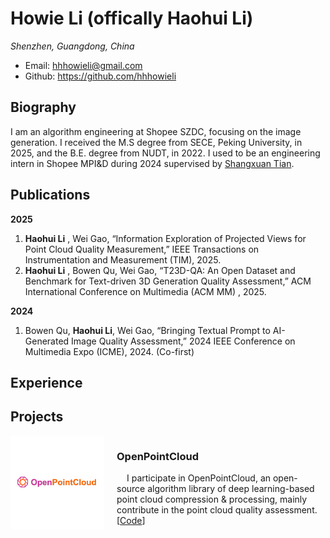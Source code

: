 # Howie Li (offically Haohui Li)

*Shenzhen, Guangdong, China*

* Email: hhhowieli@gmail.com
* Github: https://github.com/hhhowieli

## Biography

I am an algorithm engineering at Shopee SZDC, focusing on the image generation. I received the M.S degree from SECE, Peking University, in 2025, and the B.E. degree from NUDT, in 2022. I used to be an engineering intern in Shopee MPI&D during 2024 supervised by [Shangxuan Tian](https://scholar.google.com/citations?user=HdVQAOkAAAAJ&hl=zh-CN).

## Publications

**2025**

1. **Haohui Li** , Wei Gao, “Information Exploration of Projected Views for Point Cloud Quality Measurement,” IEEE Transactions on Instrumentation and Measurement (TIM), 2025.
2. **Haohui Li** , Bowen Qu, Wei Gao, “T23D-QA: An Open Dataset and Benchmark for Text-driven 3D Generation Quality Assessment,” ACM International Conference on Multimedia (ACM MM) , 2025.

**2024**

1. Bowen Qu,  **Haohui Li**, Wei Gao, “Bringing Textual Prompt to AI-Generated Image Quality Assessment,” 2024 IEEE Conference on Multimedia Expo (ICME), 2024. (Co-first)

## Experience

## Projects

<div style="overflow: auto;">
  <div style="float: left; margin-right: 20px;" class="project-img">
    <img src="assets/OpenPointCloud-logo.png" alt="OpenPointCloud Logo" style="padding: 55px 0px">
  </div>
  <div style="overflow: hidden; margin-top: 0px;">
    <h3>OpenPointCloud</h3>
    <p style="text-indent: 16px; margin-top: 0px;">I participate in OpenPointCloud, an open-source algorithm library of deep learning-based point cloud compression & processing, mainly contribute in the point cloud quality assessment. [<a href="https://git.openi.org.cn/OpenPointCloud/OpenPointCloud">Code</a>]
    </p>
  </div>
</div>

<style>

.project-img {
    width:150px;
    height:150px;
    object-fit: contain;
    background-color: #ffffff
}

</style>
